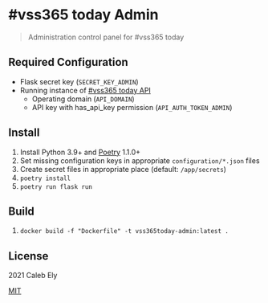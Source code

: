 # #vss365 today Admin

> Administration control panel for #vss365 today

## Required Configuration

- Flask secret key (`SECRET_KEY_ADMIN`)
- Running instance of [#vss365 today API](https://github.com/le717/vss365today-api/)
  - Operating domain (`API_DOMAIN`)
  - API key with has_api_key permission (`API_AUTH_TOKEN_ADMIN`)

## Install

1. Install Python 3.9+ and [Poetry](https://python-poetry.org/) 1.1.0+
1. Set missing configuration keys in appropriate `configuration/*.json` files
1. Create secret files in appropriate place (default: `/app/secrets`)
1. `poetry install`
1. `poetry run flask run`

## Build

1. `docker build -f "Dockerfile" -t vss365today-admin:latest .`

## License

2021 Caleb Ely

[MIT](LICENSE)
